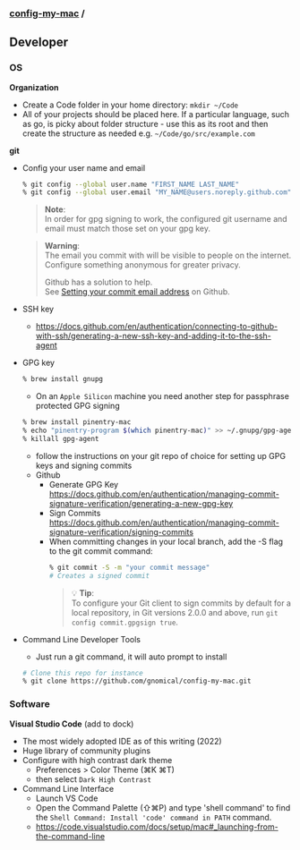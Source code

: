 ### [config-my-mac](../../../) / <!-- omit in toc -->
## Developer

### OS <!-- omit in toc -->
**Organization**
  - Create a Code folder in your home directory: `mkdir ~/Code`
  - All of your projects should be placed here. If a particular language, such as go, is picky about folder structure - use this as its root and then create the structure as needed e.g. `~/Code/go/src/example.com`


**git**
  - Config your user name and email
      ```bash
      % git config --global user.name "FIRST_NAME LAST_NAME"
      % git config --global user.email "MY_NAME@users.noreply.github.com"
      ```
    > **Note**:  
    > In order for gpg signing to work, the configured git username and email must match those set on your gpg key.

    > **Warning**:  
    > The email you commit with will be visible to people on the internet. Configure something anonymous for greater privacy.
    > 
    > Github has a solution to help.  
    > See [Setting your commit email address](https://docs.github.com/en/account-and-profile/setting-up-and-managing-your-personal-account-on-github/managing-email-preferences/blocking-command-line-pushes-that-expose-your-personal-email-address) on Github.

  - SSH key
      - https://docs.github.com/en/authentication/connecting-to-github-with-ssh/generating-a-new-ssh-key-and-adding-it-to-the-ssh-agent
  - GPG key
      ```bash
      % brew install gnupg
      ```
    - On an `Apple Silicon` machine you need another step for passphrase protected GPG signing
    ```bash
    % brew install pinentry-mac
    % echo "pinentry-program $(which pinentry-mac)" >> ~/.gnupg/gpg-agent.conf
    % killall gpg-agent
    ```
    - follow the instructions on your git repo of choice for setting up GPG keys and signing commits
    - Github
      - Generate GPG Key https://docs.github.com/en/authentication/managing-commit-signature-verification/generating-a-new-gpg-key
      - Sign Commits https://docs.github.com/en/authentication/managing-commit-signature-verification/signing-commits
      - When committing changes in your local branch, add the -S flag to the git commit command:
          ```bash
          % git commit -S -m "your commit message"
          # Creates a signed commit
          ```
          > 💡 **Tip**:  
          > To configure your Git client to sign commits by default for a local repository, in Git versions 2.0.0 and above, run `git config commit.gpgsign true`.

  - Command Line Developer Tools
      - Just run a git command, it will auto prompt to install
      ```bash
      # Clone this repo for instance
      % git clone https://github.com/gnomical/config-my-mac.git
      ```

### Software <!-- omit in toc -->
**Visual Studio Code** (add to dock)
  - The most widely adopted IDE as of this writing (2022)
  - Huge library of community plugins
  - Configure with high contrast dark theme
      - Preferences > Color Theme (⌘K ⌘T) 
      - then select `Dark High Contrast`
  - Command Line Interface
      - Launch VS Code
      - Open the Command Palette (⇧⌘P) and type 'shell command' to find the `Shell Command: Install 'code' command in PATH` command.
      - https://code.visualstudio.com/docs/setup/mac#_launching-from-the-command-line